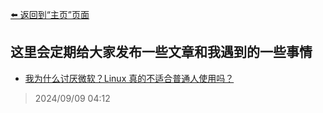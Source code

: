 [⬅️ 返回到“主页”页面](./)

## 这里会定期给大家发布一些文章和我遇到的一些事情

- [我为什么讨厌微软？Linux 真的不适合普通人使用吗？](news/i_hate_microsoft)
> 2024/09/09 04:12